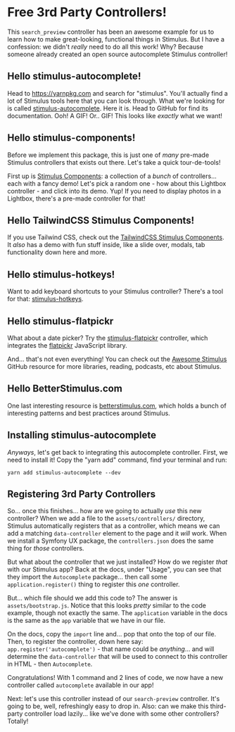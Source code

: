 # Free 3rd Party Controllers!

This `search_preview` controller has been an awesome example for us to learn how to
make great-looking, functional things in Stimulus. But I have a confession:
we didn't *really* need to do all this work! Why? Because someone already created
an open source autocomplete Stimulus controller!

## Hello stimulus-autocomplete!

Head to https://yarnpkg.com and search for "stimulus". You'll actually find a lot
of Stimulus tools here that you can look through. What we're looking for is called
[stimulus-autocomplete](https://github.com/afcapel/stimulus-autocomplete). Here
it is. Head to GitHub for find its documentation. Ooh! A GIF! Or.. GIF! This
looks like *exactly* what we want!

## Hello stimulus-components!

Before we implement this package, this is just one of *many* pre-made Stimulus
controllers that exists out there. Let's take a quick tour-de-tools!

First up is
[Stimulus Components](https://stimulus-components.netlify.app/docs/components/index/):
a collection of a *bunch* of controllers... each with a fancy demo! Let's pick a
random one - how about this Lightbox controller - and click into its demo. Yup!
If you need to display photos in a Lightbox, there's a pre-made controller for
that!

## Hello TailwindCSS Stimulus Components!

If you use Tailwind CSS, check out the
[TailwindCSS Stimulus Components](https://github.com/excid3/tailwindcss-stimulus-components).
It *also* has a demo with fun stuff inside, like a slide over, modals, tab
functionality down here and more.

## Hello stimulus-hotkeys!

Want to add keyboard shortcuts to your Stimulus controller? There's a tool for
that: [stimulus-hotkeys](https://github.com/leastbad/stimulus-hotkeys).

## Hello stimulus-flatpickr

What about a date picker? Try the
[stimulus-flatpickr](https://github.com/adrienpoly/stimulus-flatpickr) controller,
which integrates the [flatpickr](https://flatpickr.js.org/) JavaScript library.

And... that's not even everything! You can check out the
[Awesome Stimulus](https://github.com/skatkov/awesome-stimulusjs) GitHub resource
for more libraries, reading, podcasts, etc about Stimulus.

## Hello BetterStimulus.com

One last interesting resource is [betterstimulus.com](https://www.betterstimulus.com/),
which holds a bunch of interesting patterns and best practices around Stimulus.

## Installing stimulus-autocomplete

*Anyways*, let's get back to integrating this autocomplete controller. First, we
need to install it! Copy the "yarn add" command, find your terminal and run:

```terminal
yarn add stimulus-autocomplete --dev
```

## Registering 3rd Party Controllers

So... once this finishes... how are we going to actually *use* this new controller?
When we add a file to the `assets/controllers/` directory, Stimulus automatically
registers that as a controller, which means we can add a matching `data-controller`
element to the page and it *will* work. When we install a Symfony UX package, the
`controllers.json` does the same thing for *those* controllers.

But what about the controller that we just installed? How do we register *that* with
our Stimulus app? Back at the docs, under "Usage", you can see that they import
the `Autocomplete` package... then call some `application.register()` thing
to register this *one* controller.

But... which file should we add this code to? The answer is `assets/bootstrap.js`.
Notice that this looks *pretty* similar to the code example, though not
exactly the same. The `application` variable in the docs is the same as the `app`
variable that we have in our file.

On the docs, copy the `import` line and... pop that onto the top of our file. Then,
to register the controller, down here say: `app.register('autocomplete')` - that
name could be *anything*... and will determine the `data-controller` that will
be used to connect to this controller in HTML - then  `Autocomplete`.

Congratulations! With 1 command and 2 lines of code, we now have a new controller
called `autocomplete` available in our app!

Next: let's use this controller instead of our `search-preview` controller. It's
going to be, well, refreshingly easy to drop in. Also: can we make this third-party
controller load lazily... like we've done with some other controllers? Totally!
